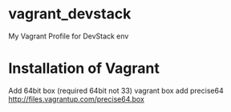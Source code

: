 vagrant_devstack
================

My Vagrant Profile for DevStack env 

# Installation of Vagrant
Add 64bit box (required 64bit not 33)
	vagrant box add precise64  http://files.vagrantup.com/precise64.box

